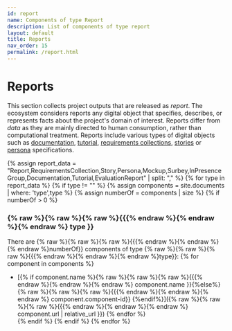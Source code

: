 ```yaml
---
id: report
name: Components of type Report
description: List of components of type report
layout: default
title: Reports
nav_order: 15
permalink: /report.html
---
```


# Reports

This section collects project outputs that are released as *report*.
The ecosystem considers reports any digital object that specifies, describes, or represents facts about the project's domain of interest.
Reports differ from *data* as they are mainly directed to human consumption, rather than computational treatment.
Reports include various types of digital objects such as [documentation](#documentation), [tutorial](#tutorial), [requirements collections](#requirementscollection), [stories](#story) or [persona](#persona) specifications.

<div id="chart_container_report"></div>
<script>
anychart.onDocumentReady(function() {
    // set the data
    var data = [
        {x: "Documentation", value: 4}, 
        {x: "Persona", value: 22}, 
        {x: "RequirementsCollection", value: 2}, 
        {x: "Story", value: 35}, 
        {x: "Tutorial", value: 1}
    ];
    // create the chart
    var chart = anychart.pie3d();
    // set the chart title
    // chart.title("Report Components by Type");
    // add the data
    chart.data(data);
    // sort elements
    chart.sort("desc");  
    // set legend position
    chart.legend().position("right");
    // set items layout
    chart.legend().itemsLayout("vertical");  
    // display the chart in the container
    chart.container('chart_container_report');
    chart.draw();
  });
  </script>

{% assign report_data = "Report,RequirementsCollection,Story,Persona,Mockup,Surbey,InPresenceGroup,Documentation,Tutorial,EvaluationReport" | split: "," %}
{% for type in report_data %}
{% if type != "" %}
{% assign components =  site.documents  | where: 'type',type %}
{% assign numberOf = components | size %}
{% if numberOf > 0 %}
### {% raw %}{% raw %}{% raw %}{{{% endraw %}{% endraw %}{% endraw %} type }}

There are {% raw %}{% raw %}{% raw %}{{{% endraw %}{% endraw %}{% endraw %}numberOf}} components of type {% raw %}{% raw %}{% raw %}{{{% endraw %}{% endraw %}{% endraw %}type}}:
	{% for component in components %}
- [{% if component.name %}{% raw %}{% raw %}{% raw %}{{{% endraw %}{% endraw %}{% endraw %} component.name }}{%else%}{% raw %}{% raw %}{% raw %}{{{% endraw %}{% endraw %}{% endraw %} component.component-id}} {%endif%}]({% raw %}{% raw %}{% raw %}{{{% endraw %}{% endraw %}{% endraw %} component.url | relative_url }})	{% endfor %}	
{% endif %}
{% endif %}
{% endfor %}